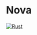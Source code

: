 # Nova

[![Rust](https://github.com/skycloudd/nova/actions/workflows/rust.yml/badge.svg)](https://github.com/skycloudd/nova/actions/workflows/rust.yml)
